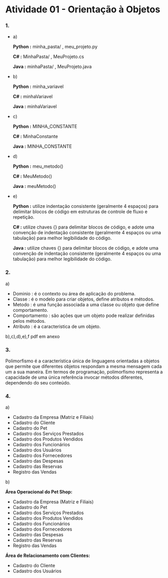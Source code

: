 # Atividade 01 - Orientação à Objetos
### 1.
* a)

  **Python :** minha_pasta/ , meu_projeto.py
  
  **C# :** MinhaPasta/ , MeuProjeto.cs
  
  **Java :** minhaPasta/ , MeuProjeto.java
  
* b)

  **Python :** minha_variavel

  **C# :** minhaVariavel

  **Java :** minhaVariavel
 
* c)

  **Python :** MINHA_CONSTANTE

  **C# :** MinhaConstante

  **Java :** MINHA_CONSTANTE
  
* d)

  **Python :** meu_metodo()

  **C# :** MeuMetodo()

  **Java :** meuMetodo()
  
* e)
  
  **Python :** utilize indentação consistente (geralmente 4 espaços) para delimitar blocos de código em estruturas de controle de fluxo e repetição.

  **C# :** utilize chaves {} para delimitar blocos de código, e adote uma convenção de indentação consistente (geralmente 4 espaços ou uma tabulação) para melhor legibilidade do código.

  **Java :** utilize chaves {} para delimitar blocos de código, e adote uma convenção de indentação consistente (geralmente 4 espaços ou uma tabulação) para melhor legibilidade do código.

### 2.
a) 
   * Dominio : é o contexto ou área de aplicação do problema.
   * Classe : é o modelo para criar objetos, define atributos e métodos.
   * Metodo : é uma função associada a uma classe ou objeto que define comportamento.
   * Comportamento : são ações que um objeto pode realizar definidas pelos métodos.
   * Atributo : é a caracteristica de um objeto.
     
b),c),d),e),f pdf em anexo

### 3.
Polimorfismo é a característica única de linguagens orientadas a objetos que permite que diferentes objetos respondam a mesma mensagem cada um a sua maneira. Em termos de programação, polimorfismo representa a capacidade de uma única referência invocar métodos diferentes, dependendo do seu conteúdo.

### 4.
a)
  * Cadastro da Empresa (Matriz e Filiais)
  * Cadastro do Cliente
  * Cadastro do Pet
  * Cadastro dos Serviços Prestados
  * Cadastro dos Produtos Vendidos
  * Cadastro dos Funcionários
  * Cadastro dos Usuários
  * Cadastro dos Fornecedores
  * Cadastro das Despesas
  * Cadastro das Reservas
  * Registro das Vendas

b)

**Área Operacional do Pet Shop:**
  * Cadastro da Empresa (Matriz e Filiais)
  * Cadastro do Pet
  * Cadastro dos Serviços Prestados
  * Cadastro dos Produtos Vendidos
  * Cadastro dos Funcionários
  * Cadastro dos Fornecedores
  * Cadastro das Despesas
  * Cadastro das Reservas
  * Registro das Vendas
    
**Área de Relacionamento com Clientes:**
  * Cadastro do Cliente
  * Cadastro dos Usuários










